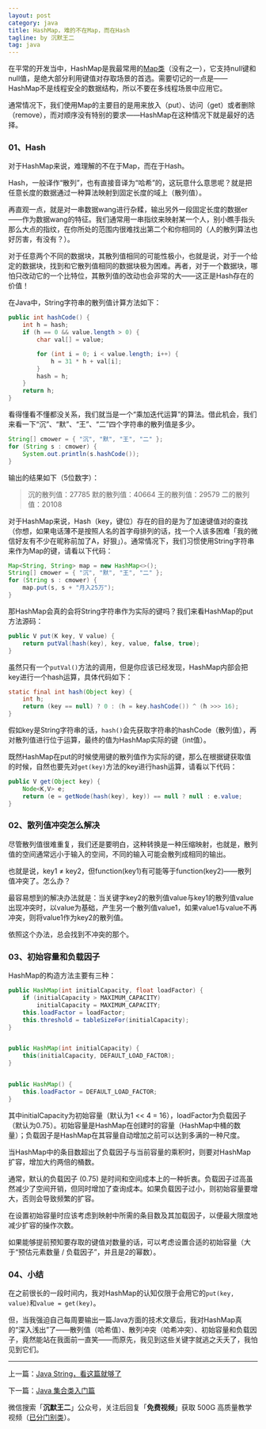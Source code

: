 ```yaml
---
layout: post
category: java
title: HashMap，难的不在Map，而在Hash
tagline: by 沉默王二
tag: java
---
```


在平常的开发当中，HashMap是我最常用的[Map类](http://www.itwanger.com/java/2019/11/08/java-jihe-rumen.html)（没有之一），它支持null键和null值，是绝大部分利用键值对存取场景的首选。需要切记的一点是——HashMap不是线程安全的数据结构，所以不要在多线程场景中应用它。


<!--more-->



通常情况下，我们使用Map的主要目的是用来放入（put）、访问（get）或者删除（remove），而对顺序没有特别的要求——HashMap在这种情况下就是最好的选择。

### 01、Hash

对于HashMap来说，难理解的不在于Map，而在于Hash。

Hash，一般译作“散列”，也有直接音译为“哈希”的，这玩意什么意思呢？就是把任意长度的数据通过一种算法映射到固定长度的域上（散列值）。 

再直观一点，就是对一串数据wang进行杂糅，输出另外一段固定长度的数据er——作为数据wang的特征。我们通常用一串指纹来映射某一个人，别小瞧手指头那么大点的指纹，在你所处的范围内很难找出第二个和你相同的（人的散列算法也好厉害，有没有？）。

对于任意两个不同的数据块，其散列值相同的可能性极小，也就是说，对于一个给定的数据块，找到和它散列值相同的数据块极为困难。再者，对于一个数据块，哪怕只改动它的一个比特位，其散列值的改动也会非常的大——这正是Hash存在的价值！

在Java中，String字符串的散列值计算方法如下：

```java
public int hashCode() {
    int h = hash;
    if (h == 0 && value.length > 0) {
        char val[] = value;

        for (int i = 0; i < value.length; i++) {
            h = 31 * h + val[i];
        }
        hash = h;
    }
    return h;
}
```

看得懂看不懂都没关系，我们就当是一个“乘加迭代运算”的算法。借此机会，我们来看一下“沉”、“默”、“王”、“二”四个字符串的散列值是多少。

```java
String[] cmower = { "沉", "默", "王", "二" };
for (String s : cmower) {
	System.out.println(s.hashCode());
}
```

输出的结果如下（5位数字）：

>沉的散列值：27785
默的散列值：40664
王的散列值：29579
二的散列值：20108


对于HashMap来说，Hash（key，键位）存在的目的是为了加速键值对的查找（你想，如果电话薄不是按照人名的首字母排列的话，找一个人该多困难「我的微信好友有不少在昵称前加了A，好狠」）。通常情况下，我们习惯使用String字符串来作为Map的键，请看以下代码：

```java
Map<String, String> map = new HashMap<>();
String[] cmower = { "沉", "默", "王", "二" };
for (String s : cmower) {
	map.put(s, s + "月入25万");
}
```

那HashMap会真的会将String字符串作为实际的键吗？我们来看HashMap的put方法源码：

```java
public V put(K key, V value) {
    return putVal(hash(key), key, value, false, true);
}
```

虽然只有一个`putVal()`方法的调用，但是你应该已经发现，HashMap内部会把key进行一个hash运算，具体代码如下：

```java
static final int hash(Object key) {
    int h;
    return (key == null) ? 0 : (h = key.hashCode()) ^ (h >>> 16);
}
```

假如key是String字符串的话，`hash()`会先获取字符串的hashCode（散列值），再对散列值进行位于运算，最终的值为HashMap实际的键（int值）。

既然HashMap在put的时候使用键的散列值作为实际的键，那么在根据键获取值的时候，自然也要先对`get(key)`方法的key进行hash运算，请看以下代码：

```java
public V get(Object key) {
    Node<K,V> e;
    return (e = getNode(hash(key), key)) == null ? null : e.value;
}
```

### 02、散列值冲突怎么解决

尽管散列值很难重复，我们还是要明白，这种转换是一种压缩映射，也就是，散列值的空间通常远小于输入的空间，不同的输入可能会散列成相同的输出。

也就是说，key1 ≠ key2，但function(key1)有可能等于function(key2)——散列值冲突了。怎么办？

最容易想到的解决办法就是：当关键字key2的散列值value与key1的散列值value出现冲突时，以value为基础，产生另一个散列值value1，如果value1与value不再冲突，则将value1作为key2的散列值。

依照这个办法，总会找到不冲突的那个。

### 03、初始容量和负载因子

HashMap的构造方法主要有三种：

```java
public HashMap(int initialCapacity, float loadFactor) {
    if (initialCapacity > MAXIMUM_CAPACITY)
        initialCapacity = MAXIMUM_CAPACITY;
    this.loadFactor = loadFactor;
    this.threshold = tableSizeFor(initialCapacity);
}


public HashMap(int initialCapacity) {
    this(initialCapacity, DEFAULT_LOAD_FACTOR);
}


public HashMap() {
    this.loadFactor = DEFAULT_LOAD_FACTOR;
}
```

其中initialCapacity为初始容量（默认为1 << 4 = 16），loadFactor为负载因子（默认为0.75）。初始容量是HashMap在创建时的容量（HashMap中桶的数量）；负载因子是HashMap在其容量自动增加之前可以达到多满的一种尺度。

当HashMap中的条目数超出了负载因子与当前容量的乘积时，则要对HashMap扩容，增加大约两倍的桶数。 

通常，默认的负载因子 (0.75) 是时间和空间成本上的一种折衷。负载因子过高虽然减少了空间开销，但同时增加了查询成本。如果负载因子过小，则初始容量要增大，否则会导致频繁的扩容。

在设置初始容量时应该考虑到映射中所需的条目数及其加载因子，以便最大限度地减少扩容的操作次数。

如果能够提前预知要存取的键值对数量的话，可以考虑设置合适的初始容量（大于“预估元素数量 / 负载因子”，并且是2的幂数）。 

### 04、小结

在之前很长的一段时间内，我对HashMap的认知仅限于会用它的`put(key, value)`和`value = get(key)`。

但，当我强迫自己每周要输出一篇Java方面的技术文章后，我对HashMap真的“深入浅出”了——散列值（哈希值）、散列冲突（哈希冲突）、初始容量和负载因子，竟然能站在我面前一直笑——而原先，我见到这些关键字就逃之夭夭了，我怕见到它们。

----


上一篇：[Java String，看这篇就够了](http://www.itwanger.com/java/2019/11/08/java-string.html)

下一篇：[Java 集合类入门篇](http://www.itwanger.com/java/2019/11/08/java-jihe-rumen.html)

微信搜索「**沉默王二**」公众号，关注后回复「**免费视频**」获取 500G 高质量教学视频（[已分门别类](https://mp.weixin.qq.com/s/GjkEyPW0vgIvuDLYQkBM0A)）。
